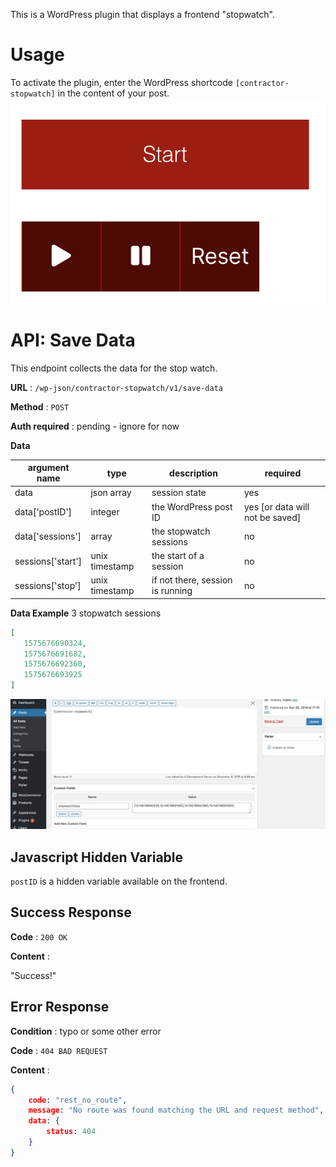 This is a WordPress plugin that displays a frontend "stopwatch". 

# Usage

To activate the plugin, enter the WordPress shortcode ``[contractor-stopwatch]`` in the content of your post.
![Frontend](https://raw.githubusercontent.com/JohnDeeBDD/stopwatch-block/master/clock-face.png)

# API: Save Data

This endpoint collects the data for the stop watch.

**URL** : `/wp-json/contractor-stopwatch/v1/save-data`

**Method** : `POST`

**Auth required** : pending - ignore for now

**Data**

argument name| type | description| required
------------ | --------- | ------- | -------
data | json array | session state | yes
data['postID'] | integer | the WordPress post ID | yes [or data will not be saved]
data['sessions'] | array | the stopwatch sessions | no
sessions['start'] | unix timestamp | the start of a session | no
sessions['stop'] | unix timestamp | if not there, session is running | no

**Data Example**
3 stopwatch sessions
```json
[ 
   1575676690324,
   1575676691682,
   1575676692360,
   1575676693925
]
```
![WordPress Screenshot](https://raw.githubusercontent.com/JohnDeeBDD/stopwatch-block/master/stopwatch-data2.png)

## Javascript Hidden Variable
``postID`` is a hidden variable available on the frontend.

## Success Response

**Code** : `200 OK`

**Content** :

"Success!"


## Error Response

**Condition** : typo or some other error

**Code** : `404 BAD REQUEST`

**Content** :

```json
{
    code: "rest_no_route",
    message: "No route was found matching the URL and request method",
    data: {
        status: 404
    }
}
```
